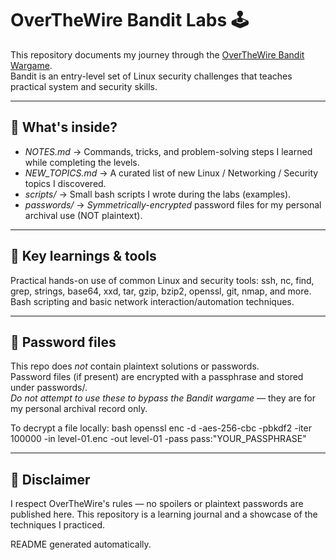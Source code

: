 # OverTheWire Bandit Labs 🕹

This repository documents my journey through the [OverTheWire Bandit Wargame](https://overthewire.org/wargames/bandit/).  
Bandit is an entry-level set of Linux security challenges that teaches practical system and security skills.

---

## 📌 What's inside?
- *NOTES.md* → Commands, tricks, and problem-solving steps I learned while completing the levels.  
- *NEW_TOPICS.md* → A curated list of new Linux / Networking / Security topics I discovered.  
- *scripts/* → Small bash scripts I wrote during the labs (examples).  
- *passwords/* → *Symmetrically-encrypted* password files for my personal archival use (NOT plaintext).

---

## 🚀 Key learnings & tools
Practical hands-on use of common Linux and security tools:
ssh, nc, find, grep, strings, base64, xxd, tar, gzip, bzip2, openssl, git, nmap, and more.
Bash scripting and basic network interaction/automation techniques.

---

## 🔐 Password files
This repo does *not* contain plaintext solutions or passwords.  
Password files (if present) are encrypted with a passphrase and stored under passwords/.  
*Do not attempt to use these to bypass the Bandit wargame* — they are for my personal archival record only.

To decrypt a file locally:
bash
openssl enc -d -aes-256-cbc -pbkdf2 -iter 100000 -in level-01.enc -out level-01 -pass pass:"YOUR_PASSPHRASE"


---

## 📣 Disclaimer

I respect OverTheWire's rules — no spoilers or plaintext passwords are published here. This repository is a learning journal and a showcase of the techniques I practiced.

README generated automatically.
